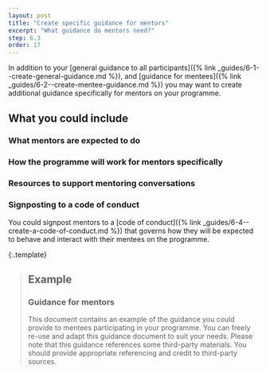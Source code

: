 ```yaml
---
layout: post
title: "Create specific guidance for mentors"
excerpt: "What guidance do mentors need?"
step: 6.3
order: 17
---
```


In addition to your [general guidance to all participants]({% link _guides/6-1--create-general-guidance.md %}), and [guidance for mentees]({% link _guides/6-2--create-mentee-guidance.md %}) you may want to create additional guidance specifically for mentors on your programme. 

## What you could include

### What mentors are expected to do

### How the programme will work for mentors specifically

### Resources to support mentoring conversations

### Signposting to a code of conduct

You could signpost mentors to a [code of conduct]({% link _guides/6-4--create-a-code-of-conduct.md %}) that governs how they will be expected to behave and interact with their mentees on the programme.

{:.template}
> ## Example
> ### Guidance for mentors
> 
> This document contains an example of the guidance you could provide to mentees participating in your programme. You can freely re-use and adapt this guidance document to suit your needs. Please note that this guidance references some third-party materials. You should provide appropriate referencing and credit to third-party sources.